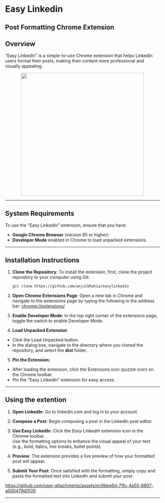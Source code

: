 # Easy Linkedin
## Post Formatting Chrome Extension

## Overview

"Easy LinkedIn" is a simple-to-use Chrome extension that helps LinkedIn users format their posts, making their content more professional and visually appealing.


<center><img src="https://github.com/user-attachments/assets/8c2f0e39-3c0b-4465-9450-edaa1212b005" width=400 height-450></center>

---

## System Requirements

To use the "Easy LinkedIn" extension, ensure that you have:

- **Google Chrome Browser** (version 85 or higher)
- **Developer Mode** enabled in Chrome to load unpacked extensions.

---

## Installation Instructions

1. **Clone the Repository**:
   To install the extension, first, clone the project repository to your computer using Git:
   ```bash
   git clone https://github.com/anjulbhatia/easylinkedin
   ```
   
2. **Open Chrome Extensions Page**:
    Open a new tab in Chrome and navigate to the extensions page by typing the following in the address bar:
   <a href="chrome://extensions/">chrome://extensions/</a>

3. **Enable Developer Mode**:
   In the top right corner of the extensions page, toggle the switch to enable Developer Mode.

4. **Load Unpacked Extension**:
- Click the Load Unpacked button.
- In the dialog box, navigate to the directory where you cloned the repository, and select the **dist** folder.

5. **Pin the Extension:**
- After loading the extension, click the Extensions icon (puzzle icon) on the Chrome toolbar.
- Pin the "Easy LinkedIn" extension for easy access.

---

## Using the extention

1. **Open LinkedIn**:
  Go to linkedin.com and log in to your account.

2. **Compose a Post**:
Begin composing a post in the LinkedIn post editor.

3. **Use Easy LinkedIn**:
Click the *Easy LinkedIn* extension icon in the Chrome toolbar.  
Use the formatting options to enhance the visual appeal of your text (e.g., bold, italics, line breaks, bullet points).

4. **Preview**:
The extension provides a live preview of how your formatted post will appear.

5. **Submit Your Post**:
Once satisfied with the formatting, simply copy and paste the formatted text into LinkedIn and submit your post.




https://github.com/user-attachments/assets/ec9bbe6d-71fc-4a55-8807-a000479d0f26


---

